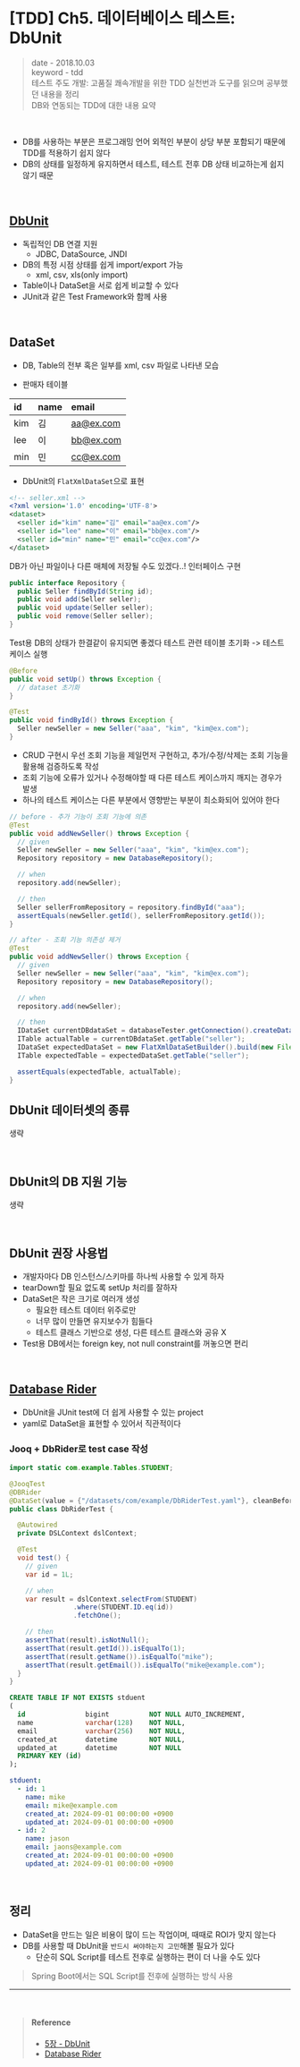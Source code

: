 # [TDD] Ch5. 데이터베이스 테스트: DbUnit
> date - 2018.10.03  
> keyword - tdd  
> 테스트 주도 개발: 고품질 쾌속개발을 위한 TDD 실천번과 도구를 읽으며 공부했던 내용을 정리  
> DB와 연동되는 TDD에 대한 내용 요약  

<br>

* DB를 사용하는 부분은 프로그래밍 언어 외적인 부분이 상당 부분 포함되기 때문에 TDD를 적용하기 쉽지 않다
* DB의 상태를 일정하게 유지하면서 테스트, 테스트 전후 DB 상태 비교하는게 쉽지 않기 때문

<br>

## [DbUnit](http://www.dbunit.org/)
* 독립적인 DB 연결 지원
  * JDBC, DataSource, JNDI
* DB의 특정 시점 상태를 쉽게 import/export  가능
  * xml, csv, xls(only import)
* Table이나 DataSet을 서로 쉽게 비교할 수 있다
* JUnit과 같은 Test Framework와 함께 사용

<br>

## DataSet
* DB, Table의 전부 혹은 일부를 xml, csv 파일로 나타낸 모습

* 판매자 테이블

| id | name | email |
|:--|:--|:--|
| kim | 김 | aa@ex.com |
| lee | 이 | bb@ex.com |
| min | 민 | cc@ex.com |

* DbUnit의 `FlatXmlDataSet`으로 표현
```xml
<!-- seller.xml -->
<?xml version='1.0' encoding='UTF-8'>
<dataset>
  <seller id="kim" name="김" email="aa@ex.com"/>
  <seller id="lee" name="이" email="bb@ex.com"/>
  <seller id="min" name="민" email="cc@ex.com"/>
</dataset>
```

DB가 아닌 파일이나 다른 매체에 저장될 수도 있겠다..!
인터페이스 구현
```java
public interface Repository {
  public Seller findById(String id);
  public void add(Seller seller);
  public void update(Seller seller);
  public void remove(Seller seller);
}
```

Test용 DB의 상태가 한결같이 유지되면 좋겠다
    테스트 관련 테이블 초기화 -> 테스트 케이스 실행

```java
@Before
public void setUp() throws Exception {
  // dataset 초기화
}

@Test
public void findById() throws Exception {
  Seller newSeller = new Seller("aaa", "kim", "kim@ex.com");
}
```
* CRUD 구현시 우선 조회 기능을 제일먼저 구현하고, 추가/수정/삭제는 조회 기능을 활용해 검증하도록 작성
* 조회 기능에 오류가 있거나 수정해야할 때 다른 테스트 케이스까지 깨지는 경우가 발생
* 하나의 테스트 케이스는 다른 부분에서 영향받는 부분이 최소화되어 있어야 한다
```java
// before - 추가 기능이 조회 기능에 의존
@Test
public void addNewSeller() throws Exception {
  // given
  Seller newSeller = new Seller("aaa", "kim", "kim@ex.com");
  Repository repository = new DatabaseRepository();

  // when
  repository.add(newSeller);

  // then
  Seller sellerFromRepository = repository.findById("aaa");
  assertEquals(newSeller.getId(), sellerFromRepository.getId());
}

// after - 조회 기능 의존성 제거
@Test
public void addNewSeller() throws Exception {
  // given
  Seller newSeller = new Seller("aaa", "kim", "kim@ex.com");
  Repository repository = new DatabaseRepository();

  // when
  repository.add(newSeller);

  // then
  IDataSet currentDBdataSet = databaseTester.getConnection().createDataSet();
  ITable actualTable = currentDBdataSet.getTable("seller");
  IDataSet expectedDataSet = new FlatXmlDataSetBuilder().build(new File("expected_seller.xml"));
  ITable expectedTable = expectedDataSet.getTable("seller");

  assertEquals(expectedTable, actualTable);
}
```

## DbUnit 데이터셋의 종류
생략

<br>

## DbUnit의 DB 지원 기능
생략

<br>

## DbUnit 권장 사용법
* 개발자마다 DB 인스턴스/스키마를 하나씩 사용할 수 있게 하자
* tearDown할 필요 없도록 setUp 처리를 잘하자
* DataSet은 작은 크기로 여러개 생성
  * 필요한 테스트 데이터 위주로만
  * 너무 많이 만들면 유지보수가 힘들다
  * 테스트 클래스 기반으로 생성, 다른 테스트 클래스와 공유 X
* Test용 DB에서는 foreign key, not null constraint를 꺼놓으면 편리


<br>

## [Database Rider](https://github.com/database-rider/database-rider)
* DbUnit을 JUnit test에 더 쉽게 사용할 수 있는 project
* yaml로 DataSet을 표현할 수 있어서 직관적이다

### Jooq + DbRider로 test case 작성
```java
import static com.example.Tables.STUDENT;

@JooqTest
@DBRider
@DataSet(value = {"/datasets/com/example/DbRiderTest.yaml"}, cleanBefore = true, cleanAfter = true)
public class DbRiderTest {

  @Autowired
  private DSLContext dslContext;

  @Test
  void test() {
    // given
    var id = 1L;

    // when
    var result = dslContext.selectFrom(STUDENT)
                .where(STUDENT.ID.eq(id))
                .fetchOne();

    // then
    assertThat(result).isNotNull();
    assertThat(result.getId()).isEqualTo(1);
    assertThat(result.getName()).isEqualTo("mike");
    assertThat(result.getEmail()).isEqualTo("mike@example.com");
  }
}
```
```sql
CREATE TABLE IF NOT EXISTS stduent
(
  id               bigint          NOT NULL AUTO_INCREMENT,
  name             varchar(128)    NOT NULL,
  email            varchar(256)    NOT NULL,
  created_at       datetime        NOT NULL,
  updated_at       datetime        NOT NULL
  PRIMARY KEY (id)
);
```

```yaml
stduent:
  - id: 1
    name: mike
    email: mike@example.com
    created_at: 2024-09-01 00:00:00 +0900
    updated_at: 2024-09-01 00:00:00 +0900
  - id: 2
    name: jason
    email: jaons@example.com
    created_at: 2024-09-01 00:00:00 +0900
    updated_at: 2024-09-01 00:00:00 +0900
```


<br>

## 정리
* DataSet을 만드는 일은 비용이 많이 드는 작업이며, 때때로 ROI가 맞지 않는다
* DB를 사용할 때 DbUnit을 `반드시 써야하는지 고민`해볼 필요가 있다
  * 단순히 SQL Script를 테스트 전후로 실행하는 편이 더 나을 수도 있다

> Spring Boot에서는 SQL Script를 전후에 실행하는 방식 사용

---

<br>

> #### Reference
> * [5장 -  DbUnit](https://repo.yona.io/doortts/blog/issue/5)
> * [Database Rider](https://github.com/database-rider/database-rider)
